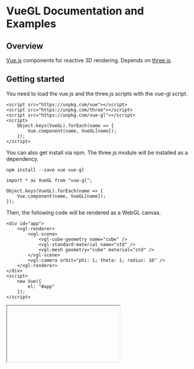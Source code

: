 # VueGL Documentation and Examples
## Overview
[Vue.js](https://vuejs.org) components for reactive 3D rendering. Depends on [three.js](https://threejs.org/).
## Getting started
You need to load the vue.js and the three.js scripts with the vue-gl script.
```
<script src="https://unpkg.com/vue"></script>
<script src="https://unpkg.com/three"></script>
<script src="https://unpkg.com/vue-gl"></script>
<script>
    Object.keys(VueGL).forEach(name => {
        Vue.component(name, VueGL[name]);
    });
</script>
```
You can also get install via npm. The three.js module will be installed as a dependency.
```
npm install --save vue vue-gl
```
```
import * as VueGL from "vue-gl";

Object.keys(VueGL).forEach(name => {
    Vue.component(name, VueGL[name]);
});
```
Then, the following code will be rendered as a WebGL canvas.
```
<div id="app">
    <vgl-renderer>
        <vgl-scene>
            <vgl-cube-geometry name="cube" />
            <vgl-standard-material name="std" />
            <vgl-mesh geometry="cube" material="std" />
        </vgl-scene>
        <vgl-camera orbit="phi: 1; theta: 1; radius: 10" />
    </vgl-renderer>
</div>
<script>
    new Vue({
        el: "#app"
    });
</script>
```
<iframe srcdoc="
    <style>
        body {
            margin: 0;
        }
        #app {
            height: 100vh;
        }
    </style>
    <script src='https://unpkg.com/vue/dist/vue.min.js'></script>
    <script src='https://unpkg.com/three/build/three.min.js'></script>
    <script src='js/vue-gl.js'></script>
    <div id='app'>
        <vgl-renderer>
            <vgl-scene>
                <vgl-sphere-geometry />
                <vgl-mesh-standard-material />
                <vgl-mesh />
            </vgl-scene>
            <vgl-camera orbit='radius: 10; phi: 1; theta: 1;' />
        </vgl-renderer>
    </div>
    <script>
        new Vue({
            el: '#app'
        });
    </script>
"></iframe>


